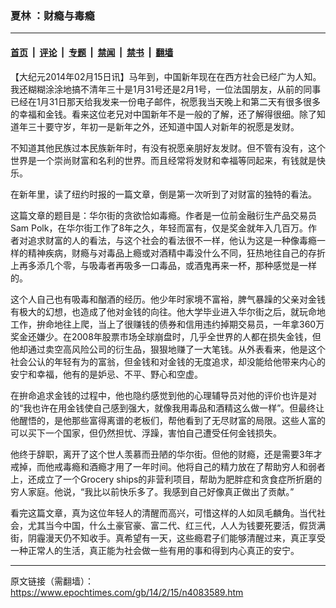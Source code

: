 ### 夏林 ：财瘾与毒瘾

---

#### [首页](../../../..?n4083589) &nbsp;|&nbsp; [评论](../../../../../epoch-comment?n4083589) &nbsp;|&nbsp; [专题](../../../../../epoch-special?n4083589) &nbsp;|&nbsp; [禁闻](../../../../../epoch-news?n4083589) &nbsp;|&nbsp; [禁书](../../../../../books?n4083589) &nbsp;|&nbsp; [翻墙](https://github.com/gfw-breaker/nogfw/blob/master/README.md?n4083589)


<div class="post_content" id="artbody" itemprop="articleBody">
 <!-- article content begin -->
 <p>
  【大纪元2014年02月15日讯】马年到，中国新年现在在西方社会已经广为人知。我还糊糊涂涂地搞不清年三十是1月31号还是2月1号，一位法国朋友，从前的同事已经在1月31日那天给我发来一份电子邮件，祝愿我当天晚上和第二天有很多很多的幸福和金钱。看来这位老兄对中国新年不是一般的了解，还了解得很细。除了知道年三十要守岁，年初一是新年之外，还知道中国人对新年的祝愿是发财。
 </p>
 <p>
  不知道其他民族过本民族新年时，有没有祝愿亲朋好友发财。但不管有没有，这个世界是一个崇尚财富和名利的世界。而且经常将发财和幸福等同起来，有钱就是快乐。
 </p>
 <p>
  在新年里，读了纽约时报的一篇文章，倒是第一次听到了对财富的独特的看法。
 </p>
 <p>
  这篇文章的题目是：华尔街的贪欲恰如毒瘾。作者是一位前金融衍生产品交易员Sam Polk，在华尔街工作了8年之久，年轻而富有，仅是奖金就年入几百万。作者对追求财富的人的看法，与这个社会的看法很不一样，他认为这是一种像毒瘾一样的精神疾病，财瘾与对毒品上瘾或对酒精中毒没什么不同，狂热地往自己的存折上再多添几个零，与吸毒者再吸多一口毒品，或酒鬼再来一杯，那种感觉是一样的。
 </p>
 <p>
  这个人自己也有吸毒和酗酒的经历。他少年时家境不富裕，脾气暴躁的父亲对金钱有极大的幻想，也造成了他对金钱的向往。他大学毕业进入华尔街之后，就玩命地工作，拚命地往上爬，当上了很赚钱的债券和信用违约掉期交易员，一年拿360万奖金还嫌少。在2008年股票市场全球崩盘时，几乎全世界的人都在损失金钱，但他却通过卖空高风险公司的衍生品，狠狠地赚了一大笔钱。从外表看来，他是这个社会公认的年轻有为的富翁，但金钱和对金钱的无度追求，却没能给他带来内心的安宁和幸福，他有的是妒忌、不平、野心和空虚。
 </p>
 <p>
  在拚命追求金钱的过程中，他也隐约感觉到他的心理辅导员对他的评价也许是对的“我也许在用金钱使自己感到强大，就像我用毒品和酒精这么做一样”。但最终让他醒悟的，是他那些富得离谱的老板们，帮他看到了无尽财富的局限。这些人富的可以买下一个国家，但仍然担忧、浮躁，害怕自己遭受任何金钱损失。
 </p>
 <p>
  他终于辞职，离开了这个世人羡慕而丑陋的华尔街。但他的财瘾，还是需要3年才戒掉，而他戒毒瘾和酒瘾才用了一年时间。他将自己的精力放在了帮助穷人和弱者上，还成立了一个Grocery ships的非营利项目，帮助为肥胖症和贪食症所折磨的穷人家庭。他说，“我比以前快乐多了。我感到自己好像真正做出了贡献。”
 </p>
 <p>
  看完这篇文章，真为这位年轻人的清醒而高兴，可惜这样的人如凤毛麟角。当代社会，尤其当今中国，什么土豪官豪、富二代、红三代，人人为钱要死要活，假货满街，阴霾漫天仍不知收手。真希望有一天，这些瘾君子们能够清醒过来，真正享受一种正常人的生活，真正能为社会做一些有用的事和得到内心真正的安宁。
 </p>
 <!-- article content end -->
 <div id="below_article_ad">
 </div>
</div>


---

原文链接（需翻墙）：https://www.epochtimes.com/gb/14/2/15/n4083589.htm